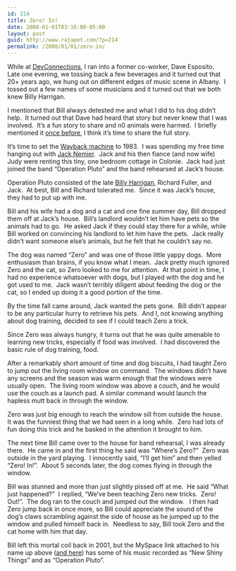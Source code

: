 ```yaml
---
id: 214
title: Zero! In!
date: 2008-01-01T03:16:00-05:00
layout: post
guid: http://www.rajapet.com/?p=214
permalink: /2008/01/01/zero-in/
---
```

While at [DevConnections](http://www.devconnections.com/shows/FALL2007VS/default.asp?s=115 "DevConnections 2007"), I ran into a former co-worker, Dave Esposito.  Late one evening, we tossing back a few beverages and it turned out that 20+ years ago, we hung out on different edges of music scene in Albany.  I tossed out a few names of some musicians and it turned out that we both knew Billy Harrigan.  

I mentioned that Bill always detested me and what I did to his dog didn&#8217;t help.  It turned out that Dave had heard that story but never knew that I was involved.  It&#8217;s a fun story to share and n0 animals were harmed.  I briefly mentioned it [once before](http://anotherlab.rajapet.net/2007/01/blog-tagged.html), I think it&#8217;s time to share the full story.

It&#8217;s time to set the [Wayback machine](http://en.wikipedia.org/wiki/Wayback_Machine#The_WABAC_machine_on_The_Rocky_and_Bullwinkle_Show "The WABAC machine") to 1983.  I was spending my free time hanging out with [Jack Nemier](http://www.arctheband.com/index.php?log=jack.con "Jack's Bio on his own site").  Jack and his then fiance (and now wife) Judy were renting this tiny, one bedroom cottage in Colonie.  Jack had just joined the band &#8220;Operation Pluto&#8221; and the band rehearsed at Jack&#8217;s house.

Operation Pluto consisted of the late [Billy Harrigan](http://profile.myspace.com/index.cfm?fuseaction=user.viewprofile&friendid=289485183 "Some of Bill's music lives on in MySpace"), Richard Fuller, and Jack.  At best, Bill and Richard tolerated me.  Since it was Jack&#8217;s house, they had to put up with me.  

Bill and his wife had a dog and a cat and one fine summer day, Bill dropped them off at Jack&#8217;s house.  Bill&#8217;s landlord wouldn&#8217;t let him have pets so the animals had to go.  He asked Jack if they could stay there for a while, while Bill worked on convincing his landlord to let him have the pets.  Jack really didn&#8217;t want someone else&#8217;s animals, but he felt that he couldn&#8217;t say no.

The dog was named &#8220;Zero&#8221; and was one of those little yappy dogs.  More enthusiasm than brains, if you know what I mean.  Jack pretty much ignored Zero and the cat, so Zero looked to me for attention.  At that point in time, I had no experience whatsoever with dogs, but I played with the dog and he got used to me.  Jack wasn&#8217;t terribly diligent about feeding the dog or the cat, so I ended up doing it a good portion of the time.

By the time fall came around, Jack wanted the pets gone.  Bill didn&#8217;t appear to be any particular hurry to retrieve his pets.  And I, not knowing anything about dog training, decided to see if I could teach Zero a trick.

Since Zero was always hungry, it turns out that he was quite amenable to learning new tricks, especially if food was involved.  I had discovered the basic rule of dog training, food.

After a remarkably short amount of time and dog biscuits, I had taught Zero to jump out the living room window on command.  The windows didn&#8217;t have any screens and the season was warm enough that the windows were usually open.  The living room window was above a couch, and he would use the couch as a launch pad. A similar command would launch the hapless mutt back in through the window.

Zero was just big enough to reach the window sill from outside the house.  It was the funniest thing that we had seen in a long while.  Zero had lots of fun doing this trick and he basked in the attention it brought to him.

The next time Bill came over to the house for band rehearsal, I was already there.  He came in and the first thing he said was &#8220;Where&#8217;s Zero?&#8221;  Zero was outside in the yard playing.  I innocently said, &#8220;I&#8217;ll get him&#8221; and then yelled &#8220;Zero! In!&#8221;.  About 5 seconds later, the dog comes flying in through the window. 

Bill was stunned and more than just slightly pissed off at me.  He said &#8220;What just happened?&#8221;  I replied, &#8220;We&#8217;ve been teaching Zero new tricks.  Zero! Out!&#8221;.  The dog ran to the couch and jumped out the window.   I then had Zero jump back in once more, so Bill could appreciate the sound of the dog&#8217;s claws scrambling against the side of house as he jumped up to the window and pulled himself back in.  Needless to say, Bill took Zero and the cat home with him that day. 

Bill left this mortal coil back in 2001, but the MySpace link attached to his name up above ([and here](http://profile.myspace.com/index.cfm?fuseaction=user.viewprofile&friendid=289485183)) has some of his music recorded as &#8220;New Shiny Things&#8221; and as &#8220;Operation Pluto&#8221;.